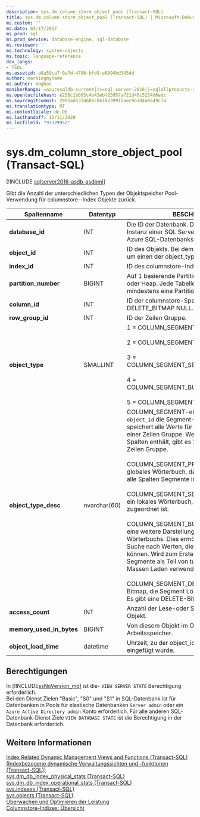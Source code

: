 ```yaml
---
description: sys.dm_column_store_object_pool (Transact-SQL)
title: sys.dm_column_store_object_pool (Transact-SQL) | Microsoft-Dokumentation
ms.custom: ''
ms.date: 03/17/2017
ms.prod: sql
ms.prod_service: database-engine, sql-database
ms.reviewer: ''
ms.technology: system-objects
ms.topic: language-reference
dev_langs:
- TSQL
ms.assetid: a8a58ca7-0a7d-4786-bfd9-e8894bd345dd
author: markingmyname
ms.author: maghan
monikerRange: =azuresqldb-current||>=sql-server-2016||=sqlallproducts-allversions||>=sql-server-linux-2017||=azuresqldb-mi-current
ms.openlocfilehash: e258c1b095c4b43ebf23957a721d40c5254d6edc
ms.sourcegitcommit: 2991ad5324601c8618739915aec9b184a8a49c74
ms.translationtype: MT
ms.contentlocale: de-DE
ms.lasthandoff: 12/11/2020
ms.locfileid: "97329952"
---
```

# <a name="sysdm_column_store_object_pool-transact-sql"></a>sys.dm_column_store_object_pool (Transact-SQL)

[!INCLUDE [sqlserver2016-asdb-asdbmi](../../includes/applies-to-version/sqlserver2016-asdb-asdbmi.md)]

 Gibt die Anzahl der unterschiedlichen Typen der Objektspeicher Pool-Verwendung für columnstore--Index Objekte zurück.  
  
|Spaltenname|Datentyp|BESCHREIBUNG|  
|-----------------|---------------|-----------------|  
|**database_id**|INT|Die ID der Datenbank. Dies ist innerhalb einer Instanz einer SQL Server-Datenbank oder eines Azure SQL-Datenbankservers eindeutig. |  
|**object_id**|INT|ID des Objekts. Bei dem Objekt handelt es sich um einen der object_types. | 
|**index_id**|INT|ID des columnstore-Indexes.|  
|**partition_number**|BIGINT|Auf 1 basierende Partitionsnummer im Index oder Heap. Jede Tabelle oder Sicht weist mindestens eine Partition auf.| 
|**column_id**|INT|ID der columnstore-Spalte. Dies ist für DELETE_BITMAP NULL.| 
|**row_group_id**|INT|ID der Zeilen Gruppe.|
|**object_type**|SMALLINT|1 = COLUMN_SEGMENT<br /><br /> 2 = COLUMN_SEGMENT_PRIMARY_DICTIONARY<br /><br /> 3 = COLUMN_SEGMENT_SECONDARY_DICTIONARY<br /><br /> 4 = COLUMN_SEGMENT_BULKINSERT_DICTIONARY<br /><br /> 5 = COLUMN_SEGMENT_DELETE_BITMAP|  
|**object_type_desc**|nvarchar(60)|COLUMN_SEGMENT-ein Spalten Segment. `object_id` die Segment-ID. Ein Segment speichert alle Werte für eine Spalte innerhalb einer Zeilen Gruppe. Wenn eine Tabelle z. b. 10 Spalten enthält, gibt es 10 Spalten Segmente pro Zeilen Gruppe. <br /><br /> COLUMN_SEGMENT_PRIMARY_DICTIONARY: ein globales Wörterbuch, das Suchinformationen für alle Spalten Segmente in der Tabelle enthält.<br /><br /> COLUMN_SEGMENT_SECONDARY_DICTIONARY: ein lokales Wörterbuch, das einer Spalte zugeordnet ist.<br /><br /> COLUMN_SEGMENT_BULKINSERT_DICTIONARY: eine weitere Darstellung des globalen Wörterbuchs. Dies ermöglicht eine umgekehrte Suche nach Werten, die dictionary_id werden können. Wird zum Erstellen komprimierter Segmente als Teil von tupelverschiebungs-oder Massen Laden verwendet.<br /><br /> COLUMN_SEGMENT_DELETE_BITMAP: eine Bitmap, die Segment Löschungen nachverfolgt. Es gibt eine DELETE-Bitmap pro Partition.|  
|**access_count**|INT|Anzahl der Lese-oder Schreibzugriffe auf dieses Objekt.|  
|**memory_used_in_bytes**|BIGINT|Von diesem Objekt im Objekt Pool verwendeter Arbeitsspeicher.|  
|**object_load_time**|datetime|Uhrzeit, zu der object_id in den Objekt Pool eingefügt wurde.|  
  
## <a name="permissions"></a>Berechtigungen  

In [!INCLUDE[ssNoVersion_md](../../includes/ssnoversion-md.md)] ist die- `VIEW SERVER STATE` Berechtigung erforderlich.   
Bei den Dienst Zielen "Basic", "S0" und "S1" in SQL-Datenbank ist für Datenbanken in Pools für elastische Datenbanken `Server admin` oder ein `Azure Active Directory admin` Konto erforderlich. Für alle anderen SQL-Datenbank-Dienst Ziele `VIEW DATABASE STATE` ist die Berechtigung in der Datenbank erforderlich.   
 
## <a name="see-also"></a>Weitere Informationen  
  
 [Index Related Dynamic Management Views and Functions (Transact-SQL) (Indexbezogene dynamische Verwaltungssichten und -funktionen (Transact-SQL))](../../relational-databases/system-dynamic-management-views/index-related-dynamic-management-views-and-functions-transact-sql.md)   
 [sys.dm_db_index_physical_stats &#40;Transact-SQL&#41;](../../relational-databases/system-dynamic-management-views/sys-dm-db-index-physical-stats-transact-sql.md)   
 [sys.dm_db_index_operational_stats &#40;Transact-SQL&#41;](../../relational-databases/system-dynamic-management-views/sys-dm-db-index-operational-stats-transact-sql.md)   
 [sys.indexes &#40;Transact-SQL&#41;](../../relational-databases/system-catalog-views/sys-indexes-transact-sql.md)   
 [sys.objects &#40;Transact-SQL&#41;](../../relational-databases/system-catalog-views/sys-objects-transact-sql.md)   
 [Überwachen und Optimieren der Leistung](../../relational-databases/performance/monitor-and-tune-for-performance.md)  
 [Columnstore-Indizes: Übersicht](../../relational-databases/indexes/columnstore-indexes-overview.md) 
  
